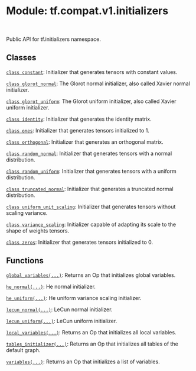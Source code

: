 <div itemscope itemtype="http://developers.google.com/ReferenceObject">
<meta itemprop="name" content="tf.compat.v1.initializers" />
<meta itemprop="path" content="Stable" />
</div>

# Module: tf.compat.v1.initializers


<table class="tfo-notebook-buttons tfo-api" align="left">
</table>



Public API for tf.initializers namespace.



## Classes

[`class constant`](../../../tf/compat/v1/keras/initializers/Constant.md): Initializer that generates tensors with constant values.

[`class glorot_normal`](../../../tf/compat/v1/keras/initializers/glorot_normal.md): The Glorot normal initializer, also called Xavier normal initializer.

[`class glorot_uniform`](../../../tf/compat/v1/keras/initializers/glorot_uniform.md): The Glorot uniform initializer, also called Xavier uniform initializer.

[`class identity`](../../../tf/compat/v1/keras/initializers/Identity.md): Initializer that generates the identity matrix.

[`class ones`](../../../tf/compat/v1/keras/initializers/Ones.md): Initializer that generates tensors initialized to 1.

[`class orthogonal`](../../../tf/compat/v1/keras/initializers/Orthogonal.md): Initializer that generates an orthogonal matrix.

[`class random_normal`](../../../tf/compat/v1/random_normal_initializer.md): Initializer that generates tensors with a normal distribution.

[`class random_uniform`](../../../tf/compat/v1/random_uniform_initializer.md): Initializer that generates tensors with a uniform distribution.

[`class truncated_normal`](../../../tf/compat/v1/truncated_normal_initializer.md): Initializer that generates a truncated normal distribution.

[`class uniform_unit_scaling`](../../../tf/compat/v1/uniform_unit_scaling_initializer.md): Initializer that generates tensors without scaling variance.

[`class variance_scaling`](../../../tf/compat/v1/keras/initializers/VarianceScaling.md): Initializer capable of adapting its scale to the shape of weights tensors.

[`class zeros`](../../../tf/compat/v1/keras/initializers/Zeros.md): Initializer that generates tensors initialized to 0.

## Functions

[`global_variables(...)`](../../../tf/compat/v1/global_variables_initializer.md): Returns an Op that initializes global variables.

[`he_normal(...)`](../../../tf/compat/v1/keras/initializers/he_normal.md): He normal initializer.

[`he_uniform(...)`](../../../tf/compat/v1/keras/initializers/he_uniform.md): He uniform variance scaling initializer.

[`lecun_normal(...)`](../../../tf/compat/v1/keras/initializers/lecun_normal.md): LeCun normal initializer.

[`lecun_uniform(...)`](../../../tf/compat/v1/keras/initializers/lecun_uniform.md): LeCun uniform initializer.

[`local_variables(...)`](../../../tf/compat/v1/local_variables_initializer.md): Returns an Op that initializes all local variables.

[`tables_initializer(...)`](../../../tf/compat/v1/tables_initializer.md): Returns an Op that initializes all tables of the default graph.

[`variables(...)`](../../../tf/compat/v1/variables_initializer.md): Returns an Op that initializes a list of variables.



